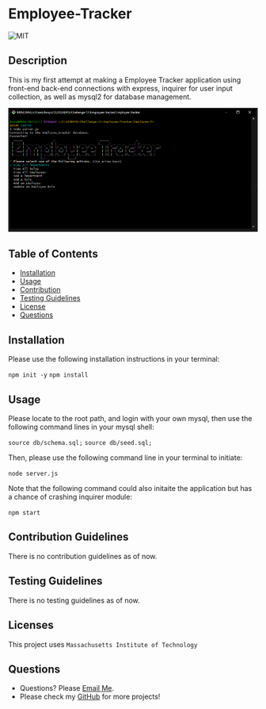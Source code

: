 # Employee-Tracker


  ![MIT](https://img.shields.io/badge/license-MIT-green)

## Description
This is my first attempt at making a Employee Tracker application using front-end back-end connections with express, 
inquirer for user input collection, as well as mysql2 for database management. 

![This is an image](SS.png)

## Table of Contents
- [Installation](#installation)
- [Usage](#usage)
- [Contribution](#contributing)
- [Testing Guidelines](#testing)
- [License](#licenses)
- [Questions](#questions)


## Installation <a name="installation"></a>

Please use the following installation instructions in your terminal:

```npm init -y```
```npm install```



## Usage <a name="usage"></a>

Please locate to the root path, and login with your own mysql, then use the following command lines in your mysql shell:

```source db/schema.sql;```
```source db/seed.sql;```

Then, please use the following command line in your terminal to initiate:

```node server.js```

Note that the following command could also initaite the application but has a chance of crashing inquirer module:

```npm start```



## Contribution Guidelines <a name="contributing"></a>

There is no contribution guidelines as of now. 



## Testing Guidelines <a name="testing"></a>

There is no testing guidelines as of now. 



## Licenses <a name="licenses"></a>

This project uses  ```Massachusetts Institute of Technology```



## Questions <a name="questions"></a>

- Questions? Please [Email Me](mailto:tony.bs.0303@gmail.com).
- Please check my [GitHub](https://github.com/tonybs03) for more projects!
